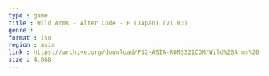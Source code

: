 ```yaml
---
type : game
title : Wild Arms - Alter Code - F (Japan) (v1.03)
genre : 
format : iso
region : asia
link : https://archive.org/download/PS2-ASIA-ROMS321COM/Wild%20Arms%20-%20Alter%20Code%20-%20F%20%28Japan%29%20%28v1.03%29.7z
size : 4.8GB
---
```

